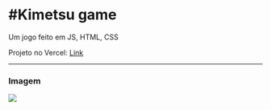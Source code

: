 <h1>#Kimetsu game </h1>
<p>Um jogo feito em JS, HTML, CSS </p>
Projeto no Vercel: <a href="https://kimtesu-game.vercel.app/" target="_blank">Link</a>
<hr>
<h3>Imagem </h3>
<img src="https://i.imgur.com/ZtxcFGz.jpg"/>
